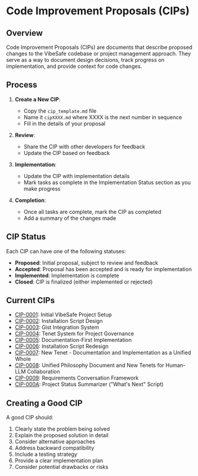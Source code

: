 # Code Improvement Proposals (CIPs)

## Overview

Code Improvement Proposals (CIPs) are documents that describe proposed changes to the VibeSafe codebase or project management approach. They serve as a way to document design decisions, track progress on implementation, and provide context for code changes.

## Process

1. **Create a New CIP**:
   - Copy the `cip_template.md` file
   - Name it `cipXXXX.md` where XXXX is the next number in sequence
   - Fill in the details of your proposal

2. **Review**:
   - Share the CIP with other developers for feedback
   - Update the CIP based on feedback

3. **Implementation**:
   - Update the CIP with implementation details
   - Mark tasks as complete in the Implementation Status section as you make progress

4. **Completion**:
   - Once all tasks are complete, mark the CIP as completed
   - Add a summary of the changes made

## CIP Status

Each CIP can have one of the following statuses:

- **Proposed**: Initial proposal, subject to review and feedback
- **Accepted**: Proposal has been accepted and is ready for implementation
- **Implemented**: Implementation is complete
- **Closed**: CIP is finalized (either implemented or rejected)

## Current CIPs

- [CIP-0001](./cip0001.md): Initial VibeSafe Project Setup
- [CIP-0002](./cip0002.md): Installation Script Design
- [CIP-0003](./cip0003.md): Gist Integration System
- [CIP-0004](./cip0004.md): Tenet System for Project Governance
- [CIP-0005](./cip0005.md): Documentation-First Implementation
- [CIP-0006](./cip0006.md): Installation Script Redesign
- [CIP-0007](./cip0007.md): New Tenet - Documentation and Implementation as a Unified Whole
- [CIP-0008](./cip0008.md): Unified Philosophy Document and New Tenets for Human-LLM Collaboration
- [CIP-0009](./cip0009.md): Requirements Conversation Framework
- [CIP-000A](./cip000A.md): Project Status Summarizer ("What's Next" Script)

## Creating a Good CIP

A good CIP should:

1. Clearly state the problem being solved
2. Explain the proposed solution in detail
3. Consider alternative approaches
4. Address backward compatibility
5. Include a testing strategy
6. Provide a clear implementation plan
7. Consider potential drawbacks or risks 
